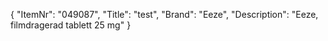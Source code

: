 {
  "ItemNr": "049087",
  "Title": "test",
  "Brand": "Eeze",
  "Description": "Eeze, filmdragerad tablett 25 mg"
}